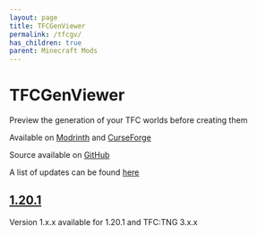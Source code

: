 ```yaml
---
layout: page
title: TFCGenViewer
permalink: /tfcgv/
has_children: true
parent: Minecraft Mods
---
```


# TFCGenViewer

Preview the generation of your TFC worlds before creating them

Available on [Modrinth](https://modrinth.com/mod/tfcgenviewer) and [CurseForge](https://curseforge.com/minecraft/mc-mods/tfcgenviewer)

Source available on [GitHub](https://github.com/Notenoughmail/TFCGenViewer)

A list of updates can be found [here](updates/)

## [1.20.1](1.20.1/)

Version 1.x.x available for 1.20.1 and TFC:TNG 3.x.x
